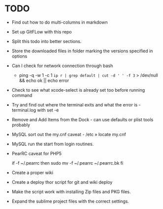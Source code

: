 # TODO

* Find out how to do multi-columns in markdown
* Set up GitFLow with this repo
* Split this todo into better sections.
* Store the downloaded files in folder marking the versions specified in options
* Can I check for network connection through bash
    * ping -q -w 1 -c 1 `ip r | grep default | cut -d ' ' -f 3` > /dev/null && echo ok || echo error
* Check to see what xcode-select is already set too before running command
* Try and find out where the terminal exits and what the error is - terminal.log with set -e
* Remove and Add Items from the Dock - can use defaults or plist tools probably
* MySQL sort out the my.cnf caveat - /etc » locate my.cnf
* MySQL run the start from login routines.
* PearRC caveat for PHP5

    if -f ~/.pearrc
        then
            sudo mv -f ~/.pearrc ~/.pearrc.bk
    fi

* Create a proper wiki
* Create a deploy thor script for git and wiki deploy
* Make the script work with installing Zip files and PKG files.
* Expand the sublime project files with the correct settings.
